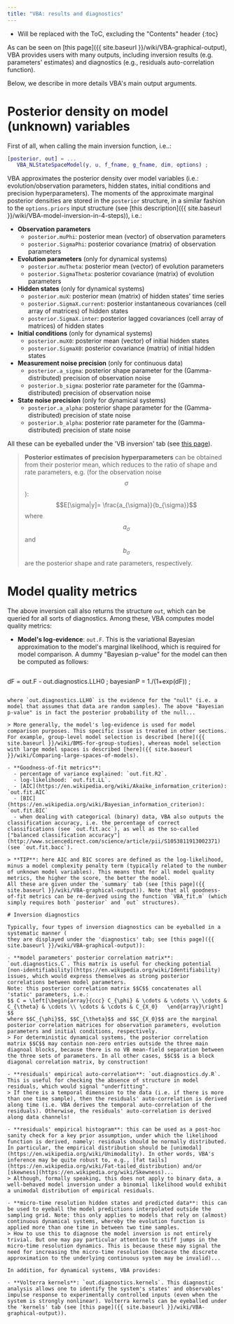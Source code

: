 ```yaml
---
title: "VBA: results and diagnostics"
---
```

* Will be replaced with the ToC, excluding the "Contents" header
{:toc}

As can be seen on [this page]({{ site.baseurl }}/wiki/VBA-graphical-output), VBA provides users with many outputs, including inversion results (e.g. parameters' estimates) and diagnostics (e.g., residuals auto-correlation function).

Below, we describe in more details VBA's main output arguments.

# Posterior density on model (unknown) variables

First of all, when calling the main inversion function, i.e..:

```matlab
[posterior, out] = ...
   VBA_NLStateSpaceModel(y, u, f_fname, g_fname, dim, options) ;
```

VBA approximates the posterior density over model variables (i.e.: evolution/observation parameters, hidden states, initial conditions and precision hyperparameters). The moments of the approximate marginal posterior densities are stored in the `posterior` structure, in a similar fashion to the `options.priors` input structure (see [this description]({{ site.baseurl }}/wiki/VBA-model-inversion-in-4-steps)), i.e.:

- **Observation parameters**
  - `posterior.muPhi`: posterior mean (vector) of observation parameters
  - `posterior.SigmaPhi`: posterior covariance (matrix) of observation parameters
- **Evolution parameters** (only for dynamical systems)
  - `posterior.muTheta`: posterior mean (vector) of evolution parameters
  - `posterior.SigmaTheta`: posterior covariance (matrix) of evolution parameters
- **Hidden states** (only for dynamical systems)
  - `posterior.muX`: posterior mean (matrix) of hidden states' time series
  - `posterior.SigmaX.current`: posterior instantaneous covariances (cell array of matrices) of hidden states
  - `posterior.SigmaX.inter`: posterior lagged covariances (cell array of matrices) of hidden states
- **Initial conditions** (only for dynamical systems)
  - `posterior.muX0`: posterior mean (vector) of initial hidden states 
  - `posterior.SigmaX0`: posterior covariance (matrix) of initial hidden states 
- **Measurement noise precision** (only for continuous data)
  - `posterior.a_sigma`: posterior shape parameter for the (Gamma-distributed) precision of observation noise
  - `posterior.b_sigma`: posterior rate parameter for the (Gamma-distributed) precision of observation noise
- **State noise precision**  (only for dynamical systems)
  - `posterior.a_alpha`: posterior shape parameter for the (Gamma-distributed) precision of state noise
  - `posterior.b_alpha`: posterior rate parameter for the (Gamma-distributed) precision of state noise

All these can be eyeballed under the 'VB inversion' tab (see [this page](VBA-graphical-output.html)).


> **Posterior estimates of precision hyperparameters** can be obtained from their posterior mean, which reduces to the ratio of shape and rate parameters, e.g. (for the observation noise $$\sigma$$):
$$E[\sigma|y]= \frac{a_{\sigma}}{b_{\sigma}}$$
where $$a_{\sigma}$$ and $$b_{\sigma}$$ are the posterior shape and rate parameters, respectively.


# Model quality metrics

The above inversion call also returns the structure `out`, which can be queried for all sorts of diagnostics. Among these, VBA computes model quality metrics:

- **Model's log-evidence**: `out.F`. This is the variational Bayesian approximation to the model's marginal likelihood, which is required for model comparison. A dummy "Bayesian p-value" for the model can then be computed as follows:
   
  ```matlab
dF = out.F - out.diagnostics.LLH0 ;
bayesianP = 1./(1+exp(dF)) ;
```

where `out.diagnostics.LLH0` is the evidence for the "null" (i.e. a model that assumes that data are random samples). The above "Bayesian p-value" is in fact the posterior probability of the null...
  
> More generally, the model's log-evidence is used for model comparison purposes. This specific issue is treated in other sections. For example, group-level model selection is described [here]({{ site.baseurl }}/wiki/BMS-for-group-studies), whereas model selection with large model spaces is described [here]({{ site.baseurl }}/wiki/Comparing-large-spaces-of-models).
  
- **Goodness-of-fit metrics**:
  - percentage of variance explained: `out.fit.R2`.
  - log-likelihood: `out.fit.LL`.
  - [AIC](https://en.wikipedia.org/wiki/Akaike_information_criterion): `out.fit.AIC`
  - [BIC](https://en.wikipedia.org/wiki/Bayesian_information_criterion): `out.fit.BIC`
  - when dealing with categorical (binary) data, VBA also outputs the classification accuracy, i.e. the percentage of correct classifications (see `out.fit.acc`), as well as the so-called ["balanced classification accuracy"](http://www.sciencedirect.com/science/article/pii/S1053811913002371) (see `out.fit.bacc`). 

> **TIP**: here AIC and BIC scores are defined as the log-likelihood, minus a model complexity penalty term (typically related to the number of unknown model variables). This means that for all model quality metrics, the higher the score, the better the model.
All these are given under the `summary` tab (see [this page]({{ site.baseurl }}/wiki/VBA-graphical-output)). Note that all goodness-of-fit metrics can be re-derived using the function `VBA_fit.m` (which simply requires both `posterior` and `out` structures).

# Inversion diagnostics

Typically, four types of inversion diagnostics can be eyeballed in a systematic manner (
they are displayed under the 'diagnostics' tab; see [this page]({{ site.baseurl }}/wiki/VBA-graphical-output)):

- **model parameters' posterior correlation matrix**: `out.diagnostics.C`. This matrix is useful for checking potential [non-identifiability](https://en.wikipedia.org/wiki/Identifiability) issues, which would express themselves as strong posterior correlations between model parameters.
Note: this posterior correlation matrix $$C$$ concatenates all 'static' parameters, i.e.:
$$ C = \left[\begin{array}{ccc} C_{\phi} & \cdots & \cdots \\ \cdots & C_{\theta} & \cdots \\ \cdots & \cdots & C_{X_0}   \end{array}\right] $$
where $$C_{\phi}$$, $$C_{\theta}$$ and $$C_{X_0}$$ are the marginal posterior correlation matrices for observation parameters, evolution parameters and initial conditions, respectively.
> For deterministic dynamical systems, the posterior correlation matrix $$C$$ may contain non-zero entries outside the three main diagnoal blocks, because there is no VB mean-field separation between the three sets of parameters. In all other cases, $$C$$ is a block diagonal correlation matrix, by construction!

- **residuals' empirical auto-correlation**: `out.diagnostics.dy.R`. This is useful for checking the absence of structure in model residuals, which would signal "underfitting".
> If there is a temporal dimension to the data (i.e. if there is more than one time sample), then the residuals' auto-correlation is derived along time (i.e. VBA derives the temporal auto-correlation of the residuals). Otherwise, the residuals' auto-correlation is derived along data channels!

- **residuals' empirical histogram**: this can be used as a post-hoc sanity check for a key prior assumption, under which the likelihood function is derived, namely: residuals should be normally distributed. In particular, the empirical distribution should be [unimodal](https://en.wikipedia.org/wiki/Unimodality). In other words, VBA's inference may be quite robust to, e.g., [fat tails](https://en.wikipedia.org/wiki/Fat-tailed_distribution) and/or [skewness](https://en.wikipedia.org/wiki/Skewness)...
> Although, formally speaking, this does not apply to binary data, a well-behaved model inversion under a binomial likelihood would exhibit a unimodal distribution of empirical residuals.

- **micro-time resolution hidden states and predicted data**: this can be used to eyeball the model predictions interpolated outside the sampling grid. Note: this only applies to models that rely on (almost) continuous dynamical systems, whereby the evolution function is applied more than one time in between two time samples.
> How to use this to diagnose the model inversion is not entirely trivial. But one may pay particular attention to stiff jumps in the micro-time resolution dynamics. This is because these may signal the need for increasing the micro-time resolution (because the discrete approximation to the underlying continuous system may be invalid)...

In addition, for dynamical systems, VBA provides:

- **Volterra kernels**: `out.diagnostics.kernels`. This diagnostic analysis allows one to identify the system's states' and observables' impulse response to experimentally controlled inputs (even when the system is strongly nonlinear). Volterra kernels can be eyeballed under the 'kernels' tab (see [this page]({{ site.baseurl }}/wiki/VBA-graphical-output)).
